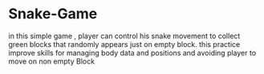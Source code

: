 # Snake-Game
in this simple game , player can control his snake movement to collect green blocks that randomly appears  just on empty block. this practice improve skills for managing body data and positions and avoiding player to move on non empty Block
